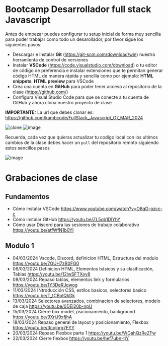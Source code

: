 # Bootcamp Desarrollador full stack Javascript

Antes de empezar puedes configurar tu setup inicial de forma muy sencilla para poder trabajar como todo un desarollador, por favor sigue los siguientes pasos:

- Descargar e instalar **Git** (https://git-scm.com/download/win) nuestra herramienta de control de versiones
- Instalar **VSCode** (https://code.visualstudio.com/download) o tu editor de código de preferencia e instalar extensiones que te permitan generar código HTML de manera rápida y sencilla como por ejemplo: **HTML snippets**, **HTML preview** para VSCode
- Crea una cuenta en **GitHub** para poder tener acceso al repositorio de la clase (https://github.com/)
- Configura Visual Studio Code para que se conecte a tu cuenta de GitHub y ahora clona nuestro proyecto de clase

**IMPORTANTE:** La url que debes clonar es: https://github.com/kambcode/FullStack_Javascript_G7_MAR_2024

![clone](https://github.com/kambcode/FullStack_Javascript_G3_2023_09_04/assets/137812574/b49be206-5c67-40e8-a567-bdd957c549eb)
![image](https://github.com/KamiloMontoya/kambcode_g1/assets/11945476/ca0ce2ad-72ec-431d-b3e1-55b84c64ec13)

Recuerda, cada vez que quieras actualizar tu codigo local con los ultimos cambios de la clase debes hacer un `pull` del repositorio remoto siguiendo estos sencillos pasos

![image](https://github.com/KamiloMontoya/kambcode_g1/assets/11945476/8d8f7da6-aa4c-4d67-9dec-59cd360bda0f)

# Grabaciones de clase

## Fundamentos

- Cómo instalar VSCode https://www.youtube.com/watch?v=O8qD-pzcc-c
- Cómo instalar GitHub https://youtu.be/ZL5ob1DlYhY
- Cómo usar Discord para las sesiones de trabajo colaborativo https://youtu.be/etfWfN1b0YI

## Modulo 1

- 04/03/2024 Vscode, Discord, definicion HTML, Estructura del modulo https://youtu.be/7GUH7zB0FG0
- 06/03/2024 Definicion HTML, Elementos básicos y su clasificación, Tablas https://youtu.be/12lwSFTXov8
- 08/03/2024 Repaso tablas, elementos link y formularios https://youtu.be/1Y3DeRJowog
- 11/03/2024 INtroducción CSS, estilos basicos, selectores basico https://youtu.be/T_tCBoIQkDk
- 13/03/2024 Selectores avanzados, combinacion de selectores, modelo de caja https://youtu.be/0DEj20b-npU
- 15/03/2024 Cierre box model, psicionamiento, background https://youtu.be/9XriJ9xfjhA
- 18/03/2024 Repaso general de layout y posicionamiento, Flexbox https://youtu.be/3cqlnrg7FYY
- 20/03/2024 Repaso Flexbox parte 1 https://youtu.be/WGahQzReZFw
- 22/03/2024 Cierre flexbox https://youtu.be/hef7ubn-tjY
